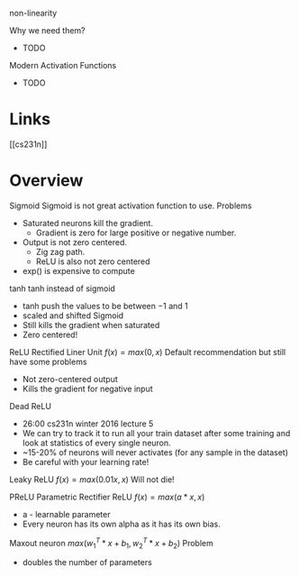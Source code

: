 
non-linearity

Why we need them?
- TODO

Modern Activation Functions
- TODO

# Links

[[cs231n]]

# Overview

Sigmoid
Sigmoid is not great activation function to use.
Problems
- Saturated neurons kill the gradient.
	- Gradient is zero for large positive or negative number.
- Output is not zero centered.
	- Zig zag path.
	- ReLU is also not zero centered
- exp() is expensive to compute

tanh
tanh instead of sigmoid
- tanh push the values to be between −1 and 1
- scaled and shifted Sigmoid
- Still kills the gradient when saturated
- Zero centered!


ReLU
Rectified Liner Unit
$f(x)=max(0,x)$
Default recommendation but still have some problems
- Not zero-centered output
- Kills the gradient for negative input

Dead ReLU
- 26:00 cs231n winter 2016 lecture 5
- We can try to track it to run all your train dataset after some training and look at statistics of every single neuron.
- ~15-20% of neurons will never activates (for any sample in the dataset)
- Be careful with your learning rate!

Leaky ReLU
$f(x)=max(0.01x,x)$
Will not die!

PReLU
Parametric Rectifier ReLU
$f(x)=max(a*x,x)$
- a - learnable parameter
- Every neuron has its own alpha as it has its own bias.

Maxout neuron
$max(w_1^T*x+b_1,w_2^T*x+b_2)$
Problem
- doubles the number of parameters